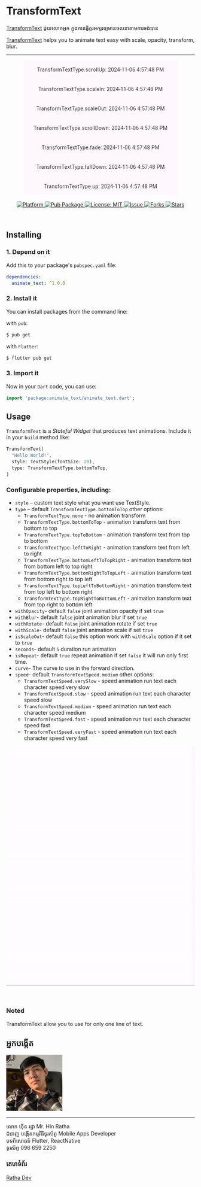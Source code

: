 # TransformText

[TransformText](https://www.pub.dev/packages/animate_text) ជួយលោកអ្នក ក្នុងការធ្វើតួរអក្សរឲ្យមានចលនាតាមការចង់បាន
<br />

[TransformText](https://www.pub.dev/packages/animate_text) helps you to animate text easy with scale, opacity, transform, blur.

<hr />
<p align="center">
  <img src="https://raw.githubusercontent.com/RathaIct/TransformText/main/thumbnail.gif"/>
</p>
<p align="center">
  <a href="https://flutter.io">  
    <img src="https://img.shields.io/badge/Platform-Flutter-yellow.svg"  
      alt="Platform" />  
  </a> 
   <a href="https://pub.dev/packages/animate_text">  
    <img src="https://img.shields.io/pub/v/animate_text.svg"  
      alt="Pub Package" />  
  </a>
   <a href="https://opensource.org/licenses/MIT">  
    <img src="https://img.shields.io/badge/License-MIT-red.svg"  
      alt="License: MIT" />  
  </a>
   <a href="https://github.com/RathaIct/TransformText/issues">  
    <img src="https://img.shields.io/github/issues/RathaIct/TransformText"  
      alt="Issue" />  
  </a> 
   <a href="https://github.com/RathaIct/TransformText/network">  
    <img src="https://img.shields.io/github/forks/RathaIct/TransformText"  
      alt="Forks" />  
  </a> 
   <a href="https://github.com/RathaIct/TransformText/stargazers">  
    <img src="https://img.shields.io/github/stars/RathaIct/TransformText"  
      alt="Stars" />  
  </a>
</p>
<br />

## Installing

### 1. Depend on it

Add this to your package's `pubspec.yaml` file:

```yaml
dependencies:
  animate_text: ^1.0.0
```

### 2. Install it

You can install packages from the command line:

with `pub`:

```bash
$ pub get
```

with `Flutter`:

```bash
$ flutter pub get
```

### 3. Import it

Now in your `Dart` code, you can use:

```dart
import 'package:animate_text/animate_text.dart';
```

## Usage

`TransformText` is a _Stateful Widget_ that produces text animations.
Include it in your `build` method like:

```dart
TransformText(
  "Hello World!",
  style: TextStyle(fontSize: 20),
  type: TransformTextType.bottomToTop,
)
```

### Configurable properties, including:

- `style` – custom text style what you want use TextStyle.
- `type` – default `TransformTextType.bottomToTop` other options:
  - `TransformTextType.none` - no animation transform
  - `TransformTextType.bottomToTop` - animation transform text from bottom to top
  - `TransformTextType.topToBottom` - animation transform text from top to bottom
  - `TransformTextType.leftToRight` - animation transform text from left to right
  - `TransformTextType.bottomLeftToTopRight` - animation transform text from bottom left to top right
  - `TransformTextType.bottomRightToTopLeft` - animation transform text from bottom right to top left
  - `TransformTextType.topLeftToBottomRight` - animation transform text from top left to bottom right
  - `TransformTextType.topRightToBottomLeft` - animation transform text from top right to bottom left
- `withOpacity`- default `false` joint animation opacity if set `true`
- `withBlur`- default `false` joint animation blur if set `true`
- `withRotate`- default `false` joint animation rotate if set `true`
- `withScale`- default `false` joint animation scale if set `true`
- `isScaleOut`- default `false` this option work with `withScale` option if it set to `true`
- `seconds`- default `5` duration run animation
- `isRepeat`- default `true` repeat animation if set `false` it will run only first time.
- `curve`- The curve to use in the forward direction.
- `speed`- default `TransformTextSpeed.medium` other options:
  - `TransformTextSpeed.verySlow` - speed animation run text each character speed very slow
  - `TransformTextSpeed.slow` - speed animation run text each character speed slow
  - `TransformTextSpeed.medium` - speed animation run text each character speed medium
  - `TransformTextSpeed.fast` - speed animation run text each character speed fast
  - `TransformTextSpeed.veryFast` - speed animation run text each character speed very fast

<p align="center">
  <img src="https://raw.githubusercontent.com/RathaIct/TransformText/main/animated_text.gif"/>
</p>
<br />

### Noted

TransformText allow you to use for only one line of text.

## អ្នកបង្កើត

<img src="https://raw.githubusercontent.com/RathaIct/TransformText/main/ratha.jpeg" width="150" />
<hr />
លោក ហ៊ិន រដ្ឋា
Mr. Hin Ratha
<br />
ជំនាញ បង្កើតកម្មវិធីទូរស័ព្ទ
Mobile Apps Developer
<br />
បទពិសោធន៍ Flutter, ReactNative
<br />
ទូរស័ព្ទ 096 659 2250

### គេហទំព័រ

<a href="https://rathadev.site"  target="_blank">Ratha Dev</a>
